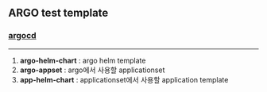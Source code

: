 ## ARGO test template

### [argocd](https://github.com/argoproj/argo-helm/tree/main/charts/argo-cd)
---

1. **argo-helm-chart** : argo helm template
2. **argo-appset** : argo에서 사용할 applicationset
3. **app-helm-chart** : applicationset에서 사용할 application template
